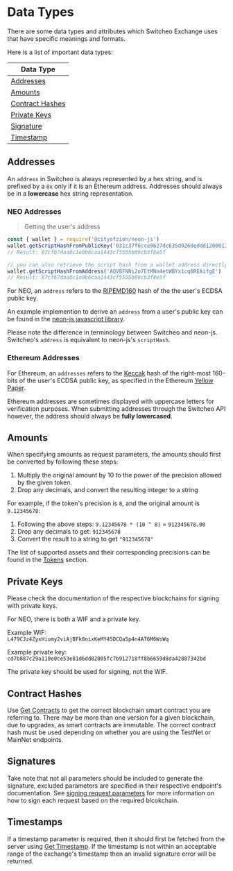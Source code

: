 # Data Types

There are some data types and attributes which Switcheo Exchange uses that have specific meanings and formats.

Here is a list of important data types:

Data Type                           |
------------------------------------|
[Addresses](#addresses)             |
[Amounts](#amounts)                 |
[Contract Hashes](#contract-hashes) |
[Private Keys](#private-keys)       |
[Signature](#signatures)            |
[Timestamp](#timestamp)             |

## Addresses
An `address` in Switcheo is always represented by a hex string, and is prefixed by a `0x` only if it is
an Ethereum address. Addresses should always be in a **lowercase** hex string representation.

### NEO Addresses

> Getting the user's address

```js
const { wallet } = require('@cityofzion/neon-js')
wallet.getScriptHashFromPublicKey('031c37f6cce9627dc635d026deddd1200013c1b78dac767cdb507339a831183fd9')
// Result: 87cf67daa0c1e9b6caa1443cf5555b09cb3f8e5f

// you can also retrieve the script hash from a wallet address directly with:
wallet.getScriptHashFromAddress('AQV8FNNi2o7EtMNn4etWBYx1cqBREAifgE')
// Result: 87cf67daa0c1e9b6caa1443cf5555b09cb3f8e5f
```

For NEO, an `address` refers to the [RIPEMD160](https://en.wikipedia.org/wiki/RIPEMD) hash of the the user's ECDSA public key.

An example implemention to derive an `address` from a user's public key can be found in the
[neon-js javascript library](https://github.com/CityOfZion/neon-js/blob/5d61c31a5d6e5e2e29095e08c70d23449810b509/src/wallet/core.js#L92).

Please note the difference in terminology between Switcheo and neon-js. Switcheo's `address` is equivalent to neon-js's `scriptHash`.

### Ethereum Addresses

For Ethereum, an `addresses` refers to the [Keccak](https://en.wikipedia.org/wiki/SHA-3) hash of the right-most 160-bits of the user's ECDSA public key, as specified in the Ethereum [Yellow Paper](http://gavwood.com/paper.pdf).

Ethereum addresses are sometimes displayed with uppercase letters for verification purposes. When submitting addresses through the Switcheo API however, the address should always be **fully lowercased**.

## Amounts

When specifying amounts as request parameters, the amounts should first be converted by following these steps:

1. Multiply the original amount by 10 to the power of the precision allowed by the given token.
2. Drop any decimals, and convert the resulting integer to a string

For example, if the token's precision is `8`, and the original amount is `9.12345678`:

1. Following the above steps: `9.12345678 * (10 ^ 8)` = `912345678.00`
2. Drop any decimals to get: `912345678`
3. Convert the result to a string to get `"912345678"`

The list of supported assets and their corresponding precisions can be found in the [Tokens](#get-tokens) section.


## Private Keys

Please check the documentation of the respective blockchains for signing with private keys.

For NEO, there is both a WIF and a private key.

Example WIF:
<code style=" hyphens: none;">
L479CJz4ZyxHiumy2viAjBFk8nixKeMY45DCQa5p4n4AT6M6WsWq
</code>

Example private key:
<code style=" hyphens: none;">
cd7b887c29a110e0ce53e81d6dd02805fc7b912718ff8b6659d8da42887342bd
</code>

The private key should be used for signing, not the WIF.


## Contract Hashes

Use [Get Contracts](#get-contracts) to get the correct blockchain smart contract you are referring to. There may be more than one version for a given blockchain, due to upgrades, as smart contracts are immutable.  The correct contract hash must be used depending on whether you are using the TestNet or MainNet endpoints.

## Signatures

Take note that not all parameters should be included to generate the signature, excluded parameters are specified in their respective endpoint's documentation. See [signing request parameters](#signing-request-parameters) for more information on how to sign each request based on the required blcokchain.

## Timestamps

If a timestamp parameter is required, then it should first be fetched from the server using [Get Timestamp](#get-timstamp). If the timestamp is not within an acceptable range of the exchange's timestamp then an invalid signature error will be returned.
